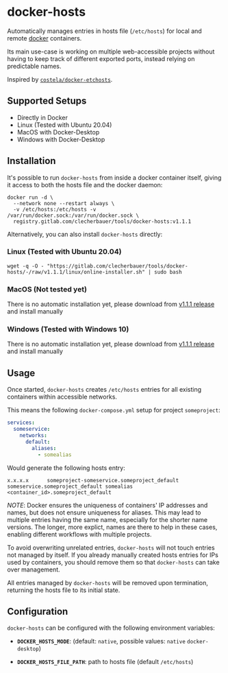 # docker-hosts

Automatically manages entries in hosts file (`/etc/hosts`) for local and remote [docker](https://docker.io/) containers.

Its main use-case is working on multiple web-accessible projects without having to keep track of different exported ports, instead relying on predictable names.

Inspired by [`costela/docker-etchosts`](https://github.com/costela/docker-etchosts).

## Supported Setups
- Directly in Docker
- Linux (Tested with Ubuntu 20.04) 
- MacOS with Docker-Desktop
- Windows with Docker-Desktop

## Installation

It's possible to run `docker-hosts` from inside a docker container itself, giving it access to both the hosts file and the docker daemon:
```
docker run -d \
  --network none --restart always \
  -v /etc/hosts:/etc/hosts -v /var/run/docker.sock:/var/run/docker.sock \
  registry.gitlab.com/clecherbauer/tools/docker-hosts:v1.1.1
```

Alternatively, you can also install `docker-hosts` directly:

### Linux (Tested with Ubuntu 20.04)
```
wget -q -O - "https://gitlab.com/clecherbauer/tools/docker-hosts/-/raw/v1.1.1/linux/online-installer.sh" | sudo bash
```

### MacOS (Not tested yet)

There is no automatic installation yet, please download from [v1.1.1 release](https://gitlab.com/clecherbauer/tools/docker-hosts/-/releases/v1.1.1) and install manually


### Windows (Tested with Windows 10)

There is no automatic installation yet, please download from [v1.1.1 release](https://gitlab.com/clecherbauer/tools/docker-hosts/-/releases/v1.1.1) and install manually 



## Usage

Once started, `docker-hosts` creates `/etc/hosts` entries for all existing containers within accessible networks.

This means the following `docker-compose.yml` setup for project `someproject`:
```yaml
services:
  someservice:
    networks:
      default:
        aliases:
          - somealias
```
Would generate the following hosts entry:
```
x.x.x.x      someproject-someservice.someproject_default someservice.someproject_default somealias <container_id>.someproject_default
```

_NOTE_: Docker ensures the uniqueness of containers' IP addresses and names, but does not ensure uniqueness for aliases. This may lead to multiple entries having the same name, especially for the shorter name versions. The longer, more explict, names are there to help in these cases, enabling different workflows with multiple projects.

To avoid overwriting unrelated entries, `docker-hosts` will not touch entries not managed by itself. If you already manually created hosts entries for IPs used by containers, you should remove them so that `docker-hosts` can take over management.

All entries managed by `docker-hosts` will be removed upon termination, returning the hosts file to its initial state.

## Configuration

`docker-hosts` can be configured with the following environment variables:

- **`DOCKER_HOSTS_MODE`**: (default: `native`, possible values: `native` `docker-desktop`)

- **`DOCKER_HOSTS_FILE_PATH`**: path to hosts file (default `/etc/hosts`)
